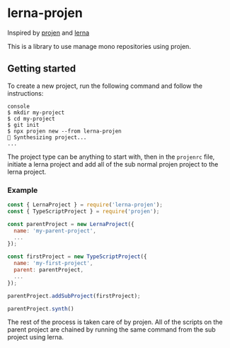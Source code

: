 # lerna-projen

Inspired by [projen](https://github.com/projen/projen) and [lerna](https://github.com/lerna/lerna)

This is a library to use manage mono repositories using projen.

## Getting started

To create a new project, run the following command and follow the instructions:

```
console
$ mkdir my-project
$ cd my-project
$ git init
$ npx projen new --from lerna-projen
🤖 Synthesizing project...
...
```

The project type can be anything to start with, then in the `projenrc` file, initiate a lerna project and add all of the sub normal projen project to the lerna project.

### Example
```javascript
const { LernaProject } = require('lerna-projen');
const { TypeScriptProject } = require('projen');

const parentProject = new LernaProject({
  name: 'my-parent-project',
  ...
});

const firstProject = new TypeScriptProject({
  name: 'my-first-project',
  parent: parentProject,
  ...
});

parentProject.addSubProject(firstProject);

parentProject.synth()
```

The rest of the process is taken care of by projen. All of the scripts on the parent project are chained by running the same command from the sub project using lerna.
